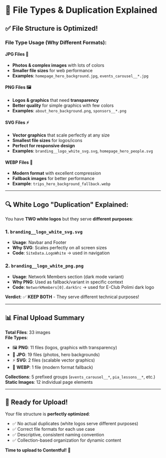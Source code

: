 # 🎯 File Types & Duplication Explained

## ✅ **File Structure is Optimized!**

### **File Type Usage (Why Different Formats):**

#### **JPG Files** 📸
- **Photos & complex images** with lots of colors
- **Smaller file sizes** for web performance
- **Examples**: `homepage_hero_background.jpg`, `events_carousel__*.jpg`

#### **PNG Files** 🖼️  
- **Logos & graphics** that need **transparency**
- **Better quality** for simple graphics with few colors
- **Examples**: `about_hero_background.png`, `sponsors__*.png`

#### **SVG Files** ⚡
- **Vector graphics** that scale perfectly at any size
- **Smallest file sizes** for logos/icons
- **Perfect for responsive design**
- **Examples**: `branding__logo_white_svg.svg`, `homepage_hero_people.svg`

#### **WEBP Files** 🚀
- **Modern format** with excellent compression
- **Fallback images** for better performance
- **Example**: `trips_hero_background_fallback.webp`

---

## 🔍 **White Logo "Duplication" Explained:**

You have **TWO white logos** but they serve **different purposes**:

### **1. `branding__logo_white_svg.svg`**
- **Usage**: Navbar and Footer  
- **Why SVG**: Scales perfectly on all screen sizes
- **Code**: `SiteData.LogoWhite` → used in navigation

### **2. `branding__logo_white_png.png`** 
- **Usage**: Network Members section (dark mode variant)
- **Why PNG**: Used as fallback/variant in specific context
- **Code**: `NetworkMembers[0].darkSrc` → used for E-Club Polimi dark logo

**Verdict**: ✅ **KEEP BOTH** - They serve different technical purposes!

---

## 📊 **Final Upload Summary**

**Total Files**: 33 images  
**File Types**:
- 🖼️ **PNG**: 11 files (logos, graphics with transparency)
- 📸 **JPG**: 19 files (photos, hero backgrounds)  
- ⚡ **SVG**: 2 files (scalable vector graphics)
- 🚀 **WEBP**: 1 file (modern format fallback)

**Collections**: 5 prefixed groups (`events_carousel__*`, `pia_lessons__*`, etc.)  
**Static Images**: 12 individual page elements

---

## 🚀 **Ready for Upload!**

Your file structure is **perfectly optimized**:
- ✅ No actual duplicates (white logos serve different purposes)
- ✅ Correct file formats for each use case  
- ✅ Descriptive, consistent naming convention
- ✅ Collection-based organization for dynamic content

**Time to upload to Contentful!** 🎉
